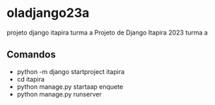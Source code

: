 # oladjango23a
projeto django itapira turma a
Projeto de Django Itapira 2023 turma a

## Comandos
- python -m django startproject itapira
- cd itapira
- python manage.py startaap enquete
- python manage.py runserver 